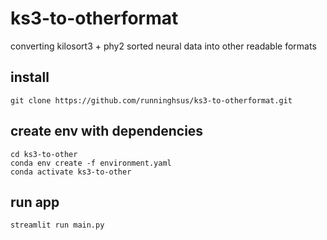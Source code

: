 # ks3-to-otherformat
converting kilosort3 + phy2 sorted neural data into other readable formats


## install
```angular2html
git clone https://github.com/runninghsus/ks3-to-otherformat.git
```

## create env with dependencies
```angular2html
cd ks3-to-other
conda env create -f environment.yaml
conda activate ks3-to-other
```

## run app
```angular2html
streamlit run main.py
```